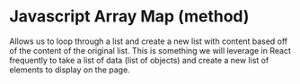 # Javascript Array Map (method)

Allows us to loop through a list and create a new list with content based off of the content of the original list. This is something we will leverage in React frequently to take a list of data (list of objects) and create a new list of elements to display on the page.
